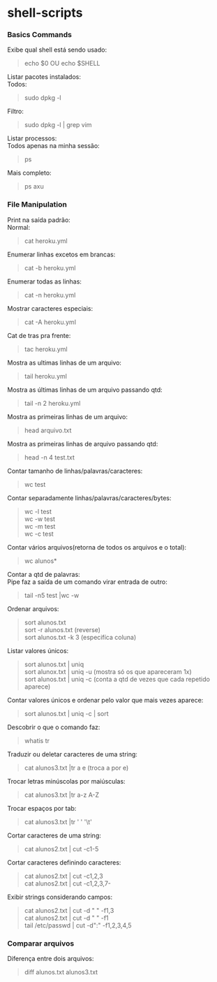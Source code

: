 # shell-scripts

### Basics Commands

Exibe qual shell está sendo usado:  
> echo $0 OU echo $SHELL  

Listar pacotes instalados:  
Todos:  
> sudo dpkg -l 

Filtro:  
> sudo dpkg -l | grep vim

Listar processos:  
Todos apenas na minha sessão:
> ps  

Mais completo: 
> ps axu  


### File Manipulation

Print na saída padrão:  
Normal:  
> cat heroku.yml  

Enumerar linhas excetos em brancas:  
> cat -b heroku.yml  

Enumerar todas as linhas:  
> cat -n heroku.yml  

Mostrar caracteres especiais:  
> cat -A heroku.yml  

Cat de tras pra frente:  
> tac heroku.yml  

Mostra as ultimas linhas de um arquivo:  
> tail heroku.yml

Mostra as últimas linhas de um arquivo passando qtd:  
> tail -n 2 heroku.yml  

Mostra as primeiras linhas de um arquivo:  
> head arquivo.txt

Mostra as primeiras linhas de arquivo passando qtd:
> head -n 4 test.txt

Contar tamanho de linhas/palavras/caracteres:  
> wc test

Contar separadamente linhas/palavras/caracteres/bytes:    
> wc -l test  
> wc -w test  
> wc -m test  
> wc -c test  

Contar vários arquivos(retorna de todos os arquivos e o total):  
> wc alunos*

Contar a qtd de palavras:  
Pipe faz a saída de um comando virar entrada de outro:  
> tail -n5 test |wc -w

Ordenar arquivos:  
> sort alunos.txt  
> sort -r alunos.txt (reverse)  
> sort alunos.txt -k 3 (especifíca coluna)  

Listar valores únicos:  
> sort alunos.txt | uniq  
> sort alunox.txt | uniq -u (mostra só os que apareceram 1x)  
> sort alunos.txt | uniq -c (conta a qtd de vezes que cada repetido aparece)  

Contar valores únicos e ordenar pelo valor que mais vezes aparece:  
> sort alunos.txt | uniq -c | sort  

Descobrir o que o comando faz:  
> whatis tr  

Traduzir ou deletar caracteres de uma string:  
> cat alunos3.txt |tr a e (troca a por e)  

Trocar letras minúscolas por maiúsculas:  
> cat alunos3.txt |tr a-z A-Z  

Trocar espaços por tab:  
> cat alunos3.txt |tr ' ' '\t'  

Cortar caracteres de uma string:  
> cat alunos2.txt | cut -c1-5  

Cortar caracteres definindo caracteres:  
> cat alunos2.txt | cut -c1,2,3  
> cat alunos2.txt | cut -c1,2,3,7-  

Exibir strings considerando campos:  
> cat alunos2.txt | cut -d " " -f1,3    
> cat alunos2.txt | cut -d " " -f1  
> tail /etc/passwd | cut -d":" -f1,2,3,4,5  


### Comparar arquivos

Diferença entre dois arquivos:  
> diff alunos.txt alunos3.txt  






 







